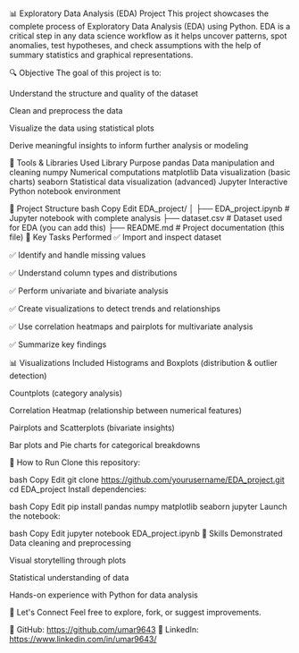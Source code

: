 📊 Exploratory Data Analysis (EDA) Project
This project showcases the complete process of Exploratory Data Analysis (EDA) using Python. EDA is a critical step in any data science workflow as it helps uncover patterns, spot anomalies, test hypotheses, and check assumptions with the help of summary statistics and graphical representations.

🔍 Objective
The goal of this project is to:

Understand the structure and quality of the dataset

Clean and preprocess the data

Visualize the data using statistical plots

Derive meaningful insights to inform further analysis or modeling

🧰 Tools & Libraries Used
Library	Purpose
pandas	Data manipulation and cleaning
numpy	Numerical computations
matplotlib	Data visualization (basic charts)
seaborn	Statistical data visualization (advanced)
Jupyter	Interactive Python notebook environment

📁 Project Structure
bash
Copy
Edit
EDA_project/
│
├── EDA_project.ipynb      # Jupyter notebook with complete analysis
├── dataset.csv            # Dataset used for EDA (you can add this)
├── README.md              # Project documentation (this file)
📌 Key Tasks Performed
✅ Import and inspect dataset

✅ Identify and handle missing values

✅ Understand column types and distributions

✅ Perform univariate and bivariate analysis

✅ Create visualizations to detect trends and relationships

✅ Use correlation heatmaps and pairplots for multivariate analysis

✅ Summarize key findings

📊 Visualizations Included
Histograms and Boxplots (distribution & outlier detection)

Countplots (category analysis)

Correlation Heatmap (relationship between numerical features)

Pairplots and Scatterplots (bivariate insights)

Bar plots and Pie charts for categorical breakdowns


🚀 How to Run
Clone this repository:

bash
Copy
Edit
git clone https://github.com/yourusername/EDA_project.git
cd EDA_project
Install dependencies:

bash
Copy
Edit
pip install pandas numpy matplotlib seaborn jupyter
Launch the notebook:

bash
Copy
Edit
jupyter notebook EDA_project.ipynb
🎯 Skills Demonstrated
Data cleaning and preprocessing

Visual storytelling through plots

Statistical understanding of data

Hands-on experience with Python for data analysis

🤝 Let's Connect
Feel free to explore, fork, or suggest improvements.

🔗 GitHub: https://github.com/umar9643
🔗 LinkedIn: https://www.linkedin.com/in/umar9643/





